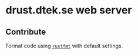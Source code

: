 # drust.dtek.se web server

## Contribute

Format code using [`rustfmt`](https://github.com/rust-lang-nursery/rustfmt) with default settings.
